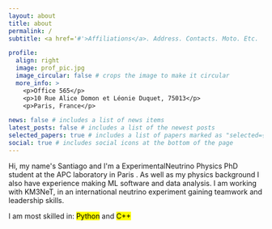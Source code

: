 ```yaml
---
layout: about
title: about
permalink: /
subtitle: <a href='#'>Affiliations</a>. Address. Contacts. Moto. Etc.

profile:
  align: right
  image: prof_pic.jpg
  image_circular: false # crops the image to make it circular
  more_info: >
    <p>Office 565</p>
    <p>10 Rue Alice Domon et Léonie Duquet, 75013</p>
    <p>Paris, France</p>

news: false # includes a list of news items
latest_posts: false # includes a list of the newest posts
selected_papers: true # includes a list of papers marked as "selected={true}"
social: true # includes social icons at the bottom of the page
---
```


Hi, my name's Santiago and I'm a ExperimentalNeutrino Physics PhD student at the APC laboratory in Paris . As well as my physics background I also have experience making ML software and data analysis. I am working with KM3NeT, in an international neutrino experiment gaining teamwork and leadership skills.

  I am most skilled in: <mark>Python</mark> and <mark>C++</mark>


